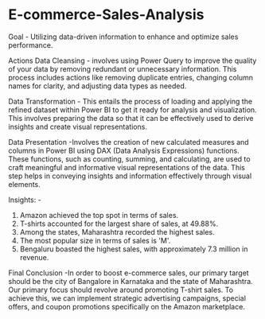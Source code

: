 # E-commerce-Sales-Analysis
Goal - Utilizing data-driven information to enhance and optimize sales performance.

Actions
Data Cleansing - involves using Power Query to improve the quality of your data by removing redundant or unnecessary information. This process includes actions like removing duplicate entries, changing column names for clarity, and adjusting data types as needed.

Data Transformation - This entails the process of loading and applying the refined dataset within Power BI to get it ready for analysis and visualization. This involves preparing the data so that it can be effectively used to derive insights and create visual representations.

Data Presentation -Involves the creation of new calculated measures and columns in Power BI using DAX (Data Analysis Expressions) functions. These functions, such as counting, summing, and calculating, are used to craft meaningful and informative visual representations of the data. This step helps in conveying insights and information effectively through visual elements.

Insights: -
1) Amazon achieved the top spot in terms of sales.
2) T-shirts accounted for the largest share of sales, at 49.88%.
3) Among the states, Maharashtra recorded the highest sales.
4) The most popular size in terms of sales is 'M'.
5) Bengaluru boasted the highest sales, with approximately 7.3 million in revenue.

Final Conclusion -In order to boost e-commerce sales, our primary target should be the city of Bangalore in Karnataka and the state of Maharashtra. Our primary focus should revolve around promoting T-shirt sales. To achieve this, we can implement strategic advertising campaigns, special offers, and coupon promotions specifically on the Amazon marketplace.

